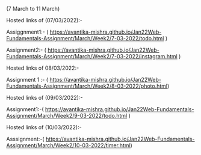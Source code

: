 
(7 March to 11 March)

Hosted links of (07/03/2022):-

Assiggnment1:- ( https://avantika-mishra.github.io/Jan22Web-Fundamentals-Assignment/March/Week2/7-03-2022/todo.html )

Assignment2:- ( https://avantika-mishra.github.io/Jan22Web-Fundamentals-Assignment/March/Week2/7-03-2022/instagram.html )

  Hosted links of 08/03/2022:- 
 
 Assignment 1 :- ( https://avantika-mishra.github.io/Jan22Web-Fundamentals-Assignment/March/Week2/8-03-2022/photo.html)
 
 Hosted links of (09/03/2022):-

Assignment1:-( https://avantika-mishra.github.io/Jan22Web-Fundamentals-Assignment/March/Week2/9-03-2022/todo.html )

 Hosted links of (10/03/2022):-
 
Asssignment:-(  https://avantika-mishra.github.io/Jan22Web-Fundamentals-Assignment/March/Week2/10-03-2022/timer.html)

